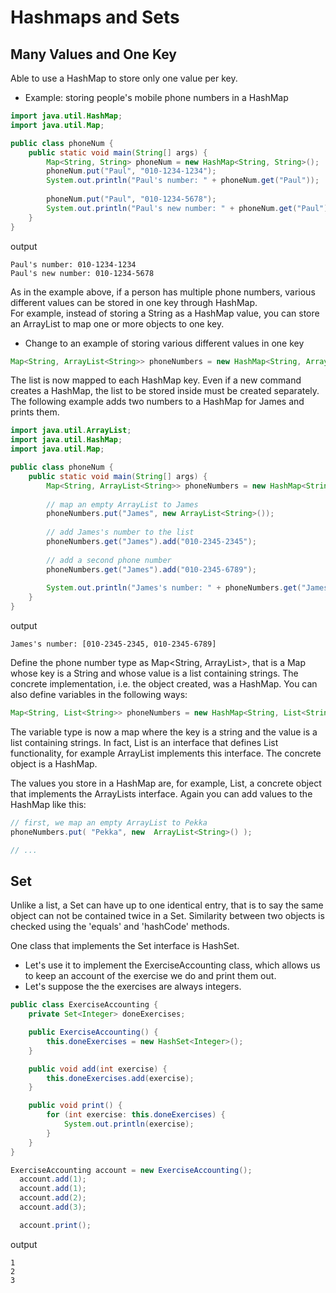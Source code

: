 # Hashmaps and Sets

## Many Values and One Key
Able to use a HashMap to store only one value per key. 
- Example: storing people's mobile phone numbers in a HashMap
```java
import java.util.HashMap;
import java.util.Map;

public class phoneNum {
	public static void main(String[] args) {
		Map<String, String> phoneNum = new HashMap<String, String>();
		phoneNum.put("Paul", "010-1234-1234");
		System.out.println("Paul's number: " + phoneNum.get("Paul"));
		
		phoneNum.put("Paul", "010-1234-5678");
		System.out.println("Paul's new number: " + phoneNum.get("Paul"));
	}
}
```
output
```
Paul's number: 010-1234-1234
Paul's new number: 010-1234-5678
```

As in the example above, if a person has multiple phone numbers, various different values can be stored in one key through HashMap.    
For example, instead of storing a String as a HashMap value, you can store an ArrayList to map one or more objects to one key. 
- Change to an example of storing various different values in one key
```java
Map<String, ArrayList<String>> phoneNumbers = new HashMap<String, ArrayList<String>>();
```
The list is now mapped to each HashMap key. Even if a new command creates a HashMap, the list to be stored inside must be created separately. The following example adds two numbers to a HashMap for James and prints them.
```java
import java.util.ArrayList;
import java.util.HashMap;
import java.util.Map;

public class phoneNum {
	public static void main(String[] args) {
		Map<String, ArrayList<String>> phoneNumbers = new HashMap<String, ArrayList<String>>();
		
		// map an empty ArrayList to James
		phoneNumbers.put("James", new ArrayList<String>());
		
		// add James's number to the list
		phoneNumbers.get("James").add("010-2345-2345");
		
		// add a second phone number
		phoneNumbers.get("James").add("010-2345-6789");
		
		System.out.println("James's number: " + phoneNumbers.get("James"));
	}
}
```
output
```
James's number: [010-2345-2345, 010-2345-6789]
```
Define the phone number type as Map<String, ArrayList<String>>, that is a Map whose key is a String and whose value is a list containing strings. The concrete implementation, i.e. the object created, was a HashMap. You can also define variables in the following ways:
```java
Map<String, List<String>> phoneNumbers = new HashMap<String, List<String>>();
```
The variable type is now a map where the key is a string and the value is a list containing strings. In fact, List is an interface that defines List functionality, for example ArrayList implements this interface. The concrete object is a HashMap.
   
The values ​​you store in a HashMap are, for example, List<String>, a concrete object that implements the ArrayLists interface. Again you can add values to the HashMap like this:
```java
// first, we map an empty ArrayList to Pekka
phoneNumbers.put( "Pekka", new  ArrayList<String>() );

// ...
```
   

## Set
Unlike a list, a Set can have up to one identical entry, that is to say the same object can not be contained twice in a Set. Similarity between two objects is checked using the 'equals' and 'hashCode' methods.
   
One class that implements the Set interface is HashSet. 
- Let's use it to implement the ExerciseAccounting class, which allows us to keep an account of the exercise we do and print them out.
- Let's suppose the the exercises are always integers.
```java
public class ExerciseAccounting {
    private Set<Integer> doneExercises;

    public ExerciseAccounting() {
        this.doneExercises = new HashSet<Integer>();
    }

    public void add(int exercise) {
        this.doneExercises.add(exercise);
    }

    public void print() {
        for (int exercise: this.doneExercises) {
            System.out.println(exercise);
        }
    }
}
```
```java
ExerciseAccounting account = new ExerciseAccounting();
  account.add(1);
  account.add(1);
  account.add(2);
  account.add(3);

  account.print();
```
output
```
1
2
3
```
  
